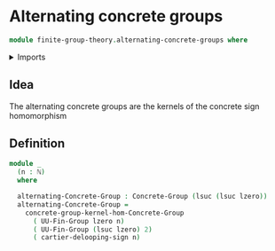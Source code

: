 # Alternating concrete groups

```agda
module finite-group-theory.alternating-concrete-groups where
```

<details><summary>Imports</summary>

```agda
open import elementary-number-theory.natural-numbers
open import finite-group-theory.cartier-delooping-sign-homomorphism
open import finite-group-theory.finite-type-groups
open import foundation.universe-levels
open import group-theory.concrete-groups
open import group-theory.kernels-homomorphisms-concrete-groups
```

</details>

## Idea

The alternating concrete groups are the kernels of the concrete sign homomorphism

## Definition

```agda
module _
  (n : ℕ)
  where

  alternating-Concrete-Group : Concrete-Group (lsuc (lsuc lzero))
  alternating-Concrete-Group =
    concrete-group-kernel-hom-Concrete-Group
      ( UU-Fin-Group lzero n)
      ( UU-Fin-Group (lsuc lzero) 2)
      ( cartier-delooping-sign n)
```
